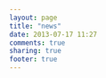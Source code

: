 ```yaml
---
layout: page
title: "news"
date: 2013-07-17 11:27
comments: true
sharing: true
footer: true
---
```

